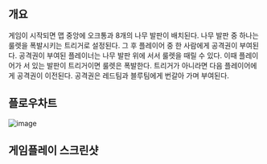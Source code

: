 ## 개요

게임이 시작되면 맵 중앙에 오크통과 8개의 나무 발판이 배치된다. 나무 발판 중 하나는 룰렛을 폭발시키는 트리거로 설정된다. 그 후 플레이어 중 한 사람에게 공격권이 부여된다.
공격권이 부여된 플레이너는 나무 발판 위에 서서 룰렛을 때릴 수 있다. 이때 플레이어가 서 있는 발판이 트리거이면 룰렛은 폭발한다. 트리거가 아니라면 다음 플레이어에게 공격권이 이전된다.
공격권은 레드팀과 블루팀에게 번갈아 가며 부여된다. 

## 플로우차트
![image](https://user-images.githubusercontent.com/82368502/209423080-fc19948d-d05f-4694-8f8a-2b5a53752b3a.png)

## 게임플레이 스크린샷
